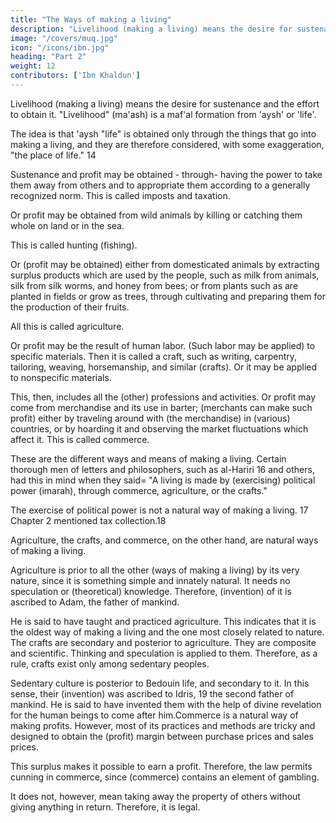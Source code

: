 ```yaml
---
title: "The Ways of making a living"
description: "Livelihood (making a living) means the desire for sustenance and the effort to obtain it. 'Livelihood' (ma'ash) is a maf'al formation from 'aysh' (life)."
image: "/covers/muq.jpg"
icon: "/icons/ibn.jpg"
heading: "Part 2"
weight: 12
contributors: ['Ibn Khaldun']
---
```




Livelihood (making a living) means the desire for sustenance and the effort to obtain it. "Livelihood" (ma'ash) is a maf'al formation from 'aysh' or 'life'.


The idea is that 'aysh "life" is obtained only through the things that go into making a living, and they are therefore considered, with some exaggeration, "the place of life." 14

Sustenance and profit may be obtained - through- having the power to take them away from others and to appropriate them according to a generally recognized norm. This is called imposts and taxation.

Or profit may be obtained from wild animals by killing or catching them whole on land or in the sea. 

This is called hunting (fishing). 

Or (profit may be obtained) either from domesticated animals by extracting surplus products which are used by the people, such as milk from animals, silk from silk worms, and honey from bees; or from plants such as are planted in fields or grow as trees, through cultivating and preparing them for the production of their fruits. 

All this is called agriculture.

Or profit may be the result of human labor. (Such labor may be applied) to specific materials. Then it is called a craft, such as writing, carpentry, tailoring, weaving, horsemanship, and similar (crafts). Or it may be applied to nonspecific materials. 

This, then, includes all the (other) professions and activities. Or profit may come from merchandise and its use in barter; (merchants can make such profit) either by traveling around with (the merchandise) in (various) countries, or by hoarding it and observing the market fluctuations which affect it. This is called commerce.

These are the different ways and means of making a living. Certain thorough men of letters and philosophers, such as al-Hariri 16 and others, had this in mind when they said= "A living is made by (exercising) political power (imarah), through commerce, agriculture, or the crafts."

The exercise of political power is not a natural way of making a living. 17  Chapter 2 mentioned tax collection.18 

Agriculture, the crafts, and commerce, on the other hand, are natural ways of making a living.

Agriculture is prior to all the other (ways of making a living) by its very nature, since it is something simple and innately natural. It needs no speculation or (theoretical) knowledge. Therefore, (invention) of it is ascribed to Adam, the father of mankind. 

He is said to have taught and practiced agriculture. This indicates that it is the oldest way of making a living and the one most closely related to nature. The crafts are secondary and posterior to agriculture. They are composite and scientific. Thinking and speculation is applied to them. Therefore, as a rule, crafts exist only among sedentary peoples.

Sedentary culture is posterior to Bedouin life, and secondary to it. In this sense, their (invention) was ascribed to Idris, 19 the second father of mankind. He is said to have invented them with the help of divine revelation for the human beings to come after him.Commerce is a natural way of making profits. However, most of its practices and methods are tricky and designed to obtain the (profit) margin between purchase prices and sales prices. 

This surplus makes it possible to earn a profit. Therefore, the law permits cunning in commerce, since (commerce) contains an element of gambling. 

It does not, however, mean taking away the property of others without giving anything in return. Therefore, it is legal. <!-- 20  -->